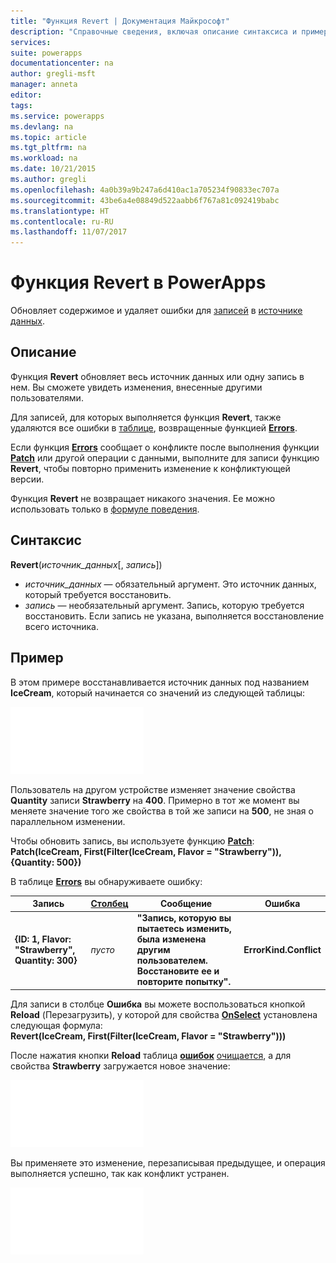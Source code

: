 ```yaml
---
title: "Функция Revert | Документация Майкрософт"
description: "Справочные сведения, включая описание синтаксиса и пример, относительно функции Revert в PowerApps"
services: 
suite: powerapps
documentationcenter: na
author: gregli-msft
manager: anneta
editor: 
tags: 
ms.service: powerapps
ms.devlang: na
ms.topic: article
ms.tgt_pltfrm: na
ms.workload: na
ms.date: 10/21/2015
ms.author: gregli
ms.openlocfilehash: 4a0b39a9b247a6d410ac1a705234f90833ec707a
ms.sourcegitcommit: 43be6a4e08849d522aabb6f767a81c092419babc
ms.translationtype: HT
ms.contentlocale: ru-RU
ms.lasthandoff: 11/07/2017
---
```

# <a name="revert-function-in-powerapps"></a>Функция Revert в PowerApps
Обновляет содержимое и удаляет ошибки для [записей](../working-with-tables.md#records) в [источнике данных](../working-with-data-sources.md).

## <a name="description"></a>Описание
Функция **Revert** обновляет весь источник данных или одну запись в нем. Вы сможете увидеть изменения, внесенные другими пользователями.

Для записей, для которых выполняется функция **Revert**, также удаляются все ошибки в [таблице](../working-with-tables.md), возвращенные функцией **[Errors](function-errors.md)**.

Если функция **[Errors](function-errors.md)** сообщает о конфликте после выполнения функции **[Patch](function-patch.md)** или другой операции с данными, выполните для записи функцию **Revert**, чтобы повторно применить изменение к конфликтующей версии.

Функция **Revert** не возвращает никакого значения. Ее можно использовать только в [формуле поведения](../working-with-formulas-in-depth.md#behavior-formulas).

## <a name="syntax"></a>Синтаксис
**Revert**(*источник_данных*[, *запись*])

* *источник_данных* — обязательный аргумент. Это источник данных, который требуется восстановить.
* *запись* — необязательный аргумент.  Запись, которую требуется восстановить.  Если запись не указана, выполняется восстановление всего источника.

## <a name="example"></a>Пример
В этом примере восстанавливается источник данных под названием **IceCream**, который начинается со значений из следующей таблицы:

![](media/function-revert/icecream.png)

Пользователь на другом устройстве изменяет значение свойства **Quantity** записи **Strawberry** на **400**.  Примерно в тот же момент вы меняете значение того же свойства в той же записи на **500**, не зная о параллельном изменении.

Чтобы обновить запись, вы используете функцию **[Patch](function-patch.md)**:<br>
**Patch(IceCream, First(Filter(IceCream, Flavor = "Strawberry")), {Quantity: 500})**

В таблице **[Errors](function-errors.md)** вы обнаруживаете ошибку:

| Запись | [Столбец](../working-with-tables.md#columns) | Сообщение | Ошибка |
| --- | --- | --- | --- |
| **{ID: 1, Flavor: "Strawberry", Quantity: 300}** |*пусто* |**"Запись, которую вы пытаетесь изменить, была изменена другим пользователем.  Восстановите ее и повторите попытку".** |**ErrorKind.Conflict** |

Для записи в столбце **Ошибка** вы можете воспользоваться кнопкой **Reload** (Перезагрузить), у которой для свойства **[OnSelect](../controls/properties-core.md)** установлена следующая формула:<br>
**Revert(IceCream, First(Filter(IceCream, Flavor = "Strawberry")))**

После нажатия кнопки **Reload** таблица **[ошибок](function-errors.md)** [очищается](function-isblank-isempty.md), а для свойства **Strawberry** загружается новое значение:

![](media/function-revert/icecream-after.png)

Вы применяете это изменение, перезаписывая предыдущее, и операция выполняется успешно, так как конфликт устранен.

![](media/function-revert/icecream-success.png)

